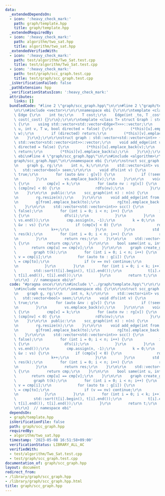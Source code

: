 ```yaml
---
data:
  _extendedDependsOn:
  - icon: ':heavy_check_mark:'
    path: graph/template.hpp
    title: graph/template.hpp
  _extendedRequiredBy:
  - icon: ':heavy_check_mark:'
    path: algorithm/two_sat.hpp
    title: algorithm/two_sat.hpp
  _extendedVerifiedWith:
  - icon: ':heavy_check_mark:'
    path: test/algorithm/Two_Sat.test.cpp
    title: test/algorithm/Two_Sat.test.cpp
  - icon: ':heavy_check_mark:'
    path: test/graph/scc_graph.test.cpp
    title: test/graph/scc_graph.test.cpp
  _isVerificationFailed: false
  _pathExtension: hpp
  _verificationStatusIcon: ':heavy_check_mark:'
  attributes:
    links: []
  bundledCode: "#line 2 \"graph/scc_graph.hpp\"\n\r\n#line 2 \"graph/template.hpp\"\
    \n\r\n#include <vector>\r\n\r\nnamespace ebi {\r\n\r\ntemplate <class T> struct\
    \ Edge {\r\n    int to;\r\n    T cost;\r\n    Edge(int _to, T _cost = 1) : to(_to),\
    \ cost(_cost) {}\r\n};\r\n\r\ntemplate <class T> struct Graph : std::vector<std::vector<Edge<T>>>\
    \ {\r\n    using std::vector<std::vector<Edge<T>>>::vector;\r\n    void add_edge(int\
    \ u, int v, T w, bool directed = false) {\r\n        (*this)[u].emplace_back(v,\
    \ w);\r\n        if (directed) return;\r\n        (*this)[v].emplace_back(u, w);\r\
    \n    }\r\n};\r\n\r\nstruct graph : std::vector<std::vector<int>> {\r\n    using\
    \ std::vector<std::vector<int>>::vector;\r\n    void add_edge(int u, int v, bool\
    \ directed = false) {\r\n        (*this)[u].emplace_back(v);\r\n        if (directed)\
    \ return;\r\n        (*this)[v].emplace_back(u);\r\n    }\r\n};\r\n\r\n}  // namespace\
    \ ebi\n#line 4 \"graph/scc_graph.hpp\"\n\r\n#include <algorithm>\r\n#line 7 \"\
    graph/scc_graph.hpp\"\n\r\nnamespace ebi {\r\n\r\nstruct scc_graph {\r\n  private:\r\
    \n    graph g, rg;\r\n    int n, k;\r\n\r\n    std::vector<int> vs, cmp;\r\n \
    \   std::vector<bool> seen;\r\n\r\n    void dfs(int v) {\r\n        seen[v] =\
    \ true;\r\n        for (auto &nv : g[v]) {\r\n            if (!seen[nv]) dfs(nv);\r\
    \n        }\r\n        vs.emplace_back(v);\r\n    }\r\n\r\n    void rdfs(int v)\
    \ {\r\n        cmp[v] = k;\r\n        for (auto nv : rg[v]) {\r\n            if\
    \ (cmp[nv] < 0) {\r\n                rdfs(nv);\r\n            }\r\n        }\r\
    \n    }\r\n\r\n  public:\r\n    scc_graph(int n) : n(n) {\r\n        g.resize(n);\r\
    \n        rg.resize(n);\r\n    }\r\n\r\n    void add_edge(int from, int to) {\r\
    \n        g[from].emplace_back(to);\r\n        rg[to].emplace_back(from);\r\n\
    \    }\r\n\r\n    std::vector<std::vector<int>> scc() {\r\n        seen.assign(n,\
    \ false);\r\n        for (int i = 0; i < n; i++) {\r\n            if (!seen[i])\
    \ {\r\n                dfs(i);\r\n            }\r\n        }\r\n        std::reverse(vs.begin(),\
    \ vs.end());\r\n        cmp.assign(n, -1);\r\n        k = 0;\r\n        for (auto\
    \ &v : vs) {\r\n            if (cmp[v] < 0) {\r\n                rdfs(v);\r\n\
    \                k++;\r\n            }\r\n        }\r\n        std::vector<std::vector<int>>\
    \ res(k);\r\n        for (int i = 0; i < n; i++) {\r\n            res[cmp[i]].emplace_back(i);\r\
    \n        }\r\n        return res;\r\n    }\r\n\r\n    std::vector<int> scc_id()\
    \ {\r\n        return cmp;\r\n    }\r\n\r\n    bool same(int u, int v) {\r\n \
    \       return cmp[u] == cmp[v];\r\n    }\r\n\r\n    graph create_graph() {\r\n\
    \        graph t(k);\r\n        for (int i = 0; i < n; i++) {\r\n            int\
    \ v = cmp[i];\r\n            for (auto to : g[i]) {\r\n                int nv\
    \ = cmp[to];\r\n                if (v == nv) continue;\r\n                t[v].emplace_back(nv);\r\
    \n            }\r\n        }\r\n        for (int i = 0; i < k; i++) {\r\n    \
    \        std::sort(t[i].begin(), t[i].end());\r\n            t[i].erase(std::unique(t[i].begin(),\
    \ t[i].end()), t[i].end());\r\n        }\r\n        return t;\r\n    }\r\n};\r\
    \n\r\n}  // namespace ebi\n"
  code: "#pragma once\r\n\r\n#include \"../graph/template.hpp\"\r\n\r\n#include <algorithm>\r\
    \n#include <vector>\r\n\r\nnamespace ebi {\r\n\r\nstruct scc_graph {\r\n  private:\r\
    \n    graph g, rg;\r\n    int n, k;\r\n\r\n    std::vector<int> vs, cmp;\r\n \
    \   std::vector<bool> seen;\r\n\r\n    void dfs(int v) {\r\n        seen[v] =\
    \ true;\r\n        for (auto &nv : g[v]) {\r\n            if (!seen[nv]) dfs(nv);\r\
    \n        }\r\n        vs.emplace_back(v);\r\n    }\r\n\r\n    void rdfs(int v)\
    \ {\r\n        cmp[v] = k;\r\n        for (auto nv : rg[v]) {\r\n            if\
    \ (cmp[nv] < 0) {\r\n                rdfs(nv);\r\n            }\r\n        }\r\
    \n    }\r\n\r\n  public:\r\n    scc_graph(int n) : n(n) {\r\n        g.resize(n);\r\
    \n        rg.resize(n);\r\n    }\r\n\r\n    void add_edge(int from, int to) {\r\
    \n        g[from].emplace_back(to);\r\n        rg[to].emplace_back(from);\r\n\
    \    }\r\n\r\n    std::vector<std::vector<int>> scc() {\r\n        seen.assign(n,\
    \ false);\r\n        for (int i = 0; i < n; i++) {\r\n            if (!seen[i])\
    \ {\r\n                dfs(i);\r\n            }\r\n        }\r\n        std::reverse(vs.begin(),\
    \ vs.end());\r\n        cmp.assign(n, -1);\r\n        k = 0;\r\n        for (auto\
    \ &v : vs) {\r\n            if (cmp[v] < 0) {\r\n                rdfs(v);\r\n\
    \                k++;\r\n            }\r\n        }\r\n        std::vector<std::vector<int>>\
    \ res(k);\r\n        for (int i = 0; i < n; i++) {\r\n            res[cmp[i]].emplace_back(i);\r\
    \n        }\r\n        return res;\r\n    }\r\n\r\n    std::vector<int> scc_id()\
    \ {\r\n        return cmp;\r\n    }\r\n\r\n    bool same(int u, int v) {\r\n \
    \       return cmp[u] == cmp[v];\r\n    }\r\n\r\n    graph create_graph() {\r\n\
    \        graph t(k);\r\n        for (int i = 0; i < n; i++) {\r\n            int\
    \ v = cmp[i];\r\n            for (auto to : g[i]) {\r\n                int nv\
    \ = cmp[to];\r\n                if (v == nv) continue;\r\n                t[v].emplace_back(nv);\r\
    \n            }\r\n        }\r\n        for (int i = 0; i < k; i++) {\r\n    \
    \        std::sort(t[i].begin(), t[i].end());\r\n            t[i].erase(std::unique(t[i].begin(),\
    \ t[i].end()), t[i].end());\r\n        }\r\n        return t;\r\n    }\r\n};\r\
    \n\r\n}  // namespace ebi"
  dependsOn:
  - graph/template.hpp
  isVerificationFile: false
  path: graph/scc_graph.hpp
  requiredBy:
  - algorithm/two_sat.hpp
  timestamp: '2023-05-08 16:51:58+09:00'
  verificationStatus: LIBRARY_ALL_AC
  verifiedWith:
  - test/algorithm/Two_Sat.test.cpp
  - test/graph/scc_graph.test.cpp
documentation_of: graph/scc_graph.hpp
layout: document
redirect_from:
- /library/graph/scc_graph.hpp
- /library/graph/scc_graph.hpp.html
title: graph/scc_graph.hpp
---
```

